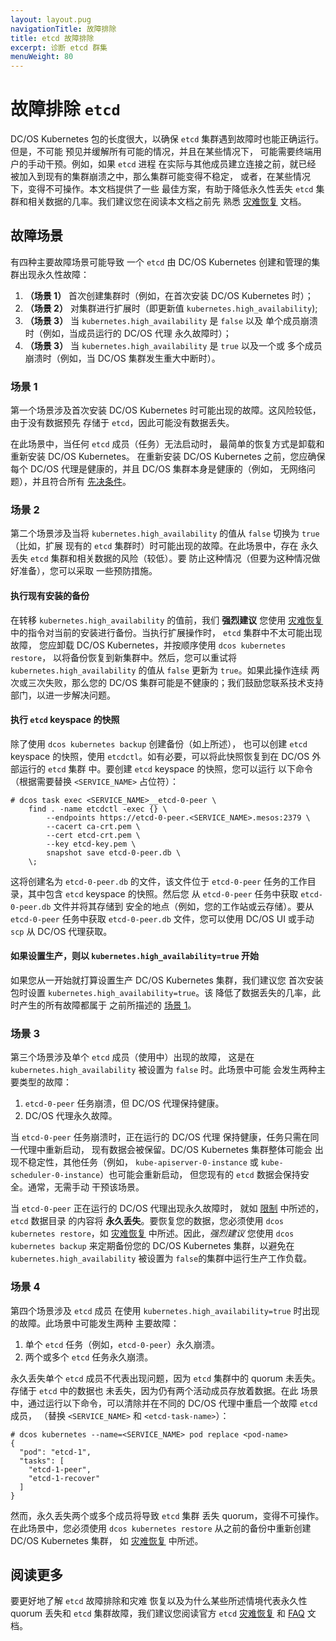 ```yaml
---
layout: layout.pug
navigationTitle: 故障排除 
title: etcd 故障排除 
excerpt: 诊断 etcd 群集
menuWeight: 80
---
```




# 故障排除 `etcd`

DC/OS Kubernetes 包的长度很大，以确保
 `etcd` 集群遇到故障时也能正确运行。但是，不可能
预见并缓解所有可能的情况，并且在某些情况下，
可能需要终端用户的手动干预。例如，如果 `etcd` 进程
在实际与其他成员建立连接之前，就已经
被加入到现有的集群崩溃之中，那么集群可能变得不稳定，
或者，在某些情况下，变得不可操作。本文档提供了一些
最佳方案，有助于降低永久性丢失 `etcd`
集群和相关数据的几率。我们建议您在阅读本文档之前先
熟悉 [灾难恢复](../disaster-recovery) 文档。

## 故障场景

有四种主要故障场景可能导致
一个 `etcd` 由 DC/OS Kubernetes 创建和管理的集群出现永久性故障：

1. **（场景 1）** 首次创建集群时（例如，在首次安装
 DC/OS Kubernetes 时）；
1. **（场景 2）** 对集群进行扩展时（即更新值
   `kubernetes.high_availability`);
1. **（场景 3）** 当 `kubernetes.high_availability` 是 `false` 以及
 单个成员崩溃时（例如，当成员运行的 DC/OS 代理
 永久故障时）；
1. **（场景 3）** 当 `kubernetes.high_availability` 是 `true` 以及一个或
 多个成员崩溃时（例如，当 DC/OS 集群发生重大中断时）。

### 场景 1

第一个场景涉及首次安装
 DC/OS Kubernetes 时可能出现的故障。这风险较低，由于没有数据预先
存储于 `etcd`，因此可能没有数据丢失。

在此场景中，当任何 `etcd` 成员（任务）无法启动时，
最简单的恢复方式是卸载和重新安装 DC/OS Kubernetes。
在重新安装 DC/OS Kubernetes 之前，您应确保每个 DC/OS
代理是健康的，并且 DC/OS 集群本身是健康的（例如，
无网络问题），并且符合所有 [先决条件](../install)。

### 场景 2

第二个场景涉及当将
`kubernetes.high_availability` 的值从 `false` 切换为 `true` （比如，扩展
现有的 `etcd` 集群时）时可能出现的故障。在此场景中，存在
永久丢失 `etcd` 集群和相关数据的风险（较低）。要
防止这种情况（但要为这种情况做好准备），您可以采取
一些预防措施。

#### 执行现有安装的备份

在转移 `kubernetes.high_availability` 的值前，我们 
**强烈建议** 您使用
[灾难恢复](../disaster-recovery) 中的指令对当前的安装进行备份。当执行扩展操作时，
`etcd` 集群中不太可能出现故障，
您应卸载 DC/OS Kubernetes，并按顺序使用 `dcos kubernetes restore`，
以将备份恢复到新集群中。然后，您可以重试将 `kubernetes.high_availability` 的值从 `false` 更新为 `true`。如果此操作连续
两次或三次失败，那么您的 DC/OS 集群可能是不健康的；我们鼓励您联系技术支持部门，以进一步解决问题。

#### 执行 `etcd` keyspace 的快照

除了使用 `dcos kubernetes backup` 创建备份（如上所述），
也可以创建 `etcd` keyspace 的快照，使用 
`etcdctl`。如有必要，可以将此快照恢复到在 DC/OS 外部运行的 `etcd` 集群
中。要创建 `etcd` keyspace 的快照，您可以运行
以下命令（根据需要替换 `<SERVICE_NAME>` 占位符）：

```
# dcos task exec <SERVICE_NAME>__etcd-0-peer \
    find . -name etcdctl -exec {} \
        --endpoints https://etcd-0-peer.<SERVICE_NAME>.mesos:2379 \
        --cacert ca-crt.pem \
        --cert etcd-crt.pem \
        --key etcd-key.pem \
        snapshot save etcd-0-peer.db \
    \;
```

这将创建名为 `etcd-0-peer.db` 的文件，该文件位于
`etcd-0-peer` 任务的工作目录，其中包含 `etcd` keyspace 的快照。然后您
从 `etcd-0-peer` 任务中获取 `etcd-0-peer.db` 文件并将其存储到
安全的地点（例如，您的工作站或云存储）。要从
`etcd-0-peer` 任务中获取 `etcd-0-peer.db` 文件，您可以使用
DC/OS UI 或手动 `scp` 从 DC/OS 代理获取。

#### 如果设置生产，则以 `kubernetes.high_availability=true` 开始

如果您从一开始就打算设置生产 DC/OS
Kubernetes 集群，我们建议您
首次安装包时设置 `kubernetes.high_availability=true`。该
降低了数据丢失的几率，此时产生的所有故障都属于
之前所描述的 [场景 1](#scenario-1)。

### 场景 3

第三个场景涉及单个 `etcd` 成员（使用中）出现的故障，
这是在 `kubernetes.high_availability` 被设置为 `false` 时。此场景中可能
会发生两种主要类型的故障：

1. `etcd-0-peer` 任务崩溃，但 DC/OS 代理保持健康。
1. DC/OS 代理永久故障。

当 `etcd-0-peer` 任务崩溃时，正在运行的 DC/OS 代理
保持健康，任务只需在同一代理中重新启动，
现有数据会被保留。DC/OS Kubernetes 集群整体可能会
出现不稳定性，其他任务（例如，
`kube-apiserver-0-instance` 或 `kube-scheduler-0-instance`）也可能会重新启动，
但您现有的 `etcd` 数据会保持安全。通常，无需手动
干预该场景。

当 `etcd-0-peer` 正在运行的 DC/OS 代理出现永久故障时，
就如 [限制](../limitations) 中所述的，`etcd` 数据目录
的内容将 **永久丢失**。要恢复您的数据，您必须使用 `dcos kubernetes restore`，如
[灾难恢复](../disaster-recovery) 中所述。因此，*强烈建议* 您使用
`dcos kubernetes backup` 来定期备份您的 DC/OS Kubernetes 集群，以避免在
 `kubernetes.high_availability` 被设置为 `false`的集群中运行生产工作负载。

### 场景 4

第四个场景涉及 `etcd` 成员
在使用 `kubernetes.high_availability=true` 时出现的故障。此场景中可能发生两种
主要故障：

1. 单个 `etcd` 任务（例如，`etcd-0-peer`）永久崩溃。
1. 两个或多个 `etcd` 任务永久崩溃。

永久丢失单个 `etcd` 成员不代表出现问题，因为
`etcd` 集群中的 quorum 未丢失。存储于 `etcd` 中的数据也
未丢失，因为仍有两个活动成员存放着数据。在此
场景中，通过运行以下命令，可以清除并在不同的 DC/OS 代理中重启一个故障 `etcd` 成员，
（替换 `<SERVICE_NAME>` 和
`<etcd-task-name>`）：

```
# dcos kubernetes --name=<SERVICE_NAME> pod replace <pod-name>
{
  "pod": "etcd-1",
  "tasks": [
    "etcd-1-peer",
    "etcd-1-recover"
  ]
}
```

然而，永久丢失两个或多个成员将导致 `etcd` 集群
丢失 quorum，变得不可操作。在此场景中，您必须使用
`dcos kubernetes restore` 从之前的备份中重新创建 DC/OS Kubernetes 集群，
如 [灾难恢复](../disaster-recovery) 中所述。


## 阅读更多

要更好地了解 `etcd` 故障排除和灾难
恢复以及为什么某些所述情境代表永久性
quorum 丢失和 `etcd` 集群故障，我们建议您阅读官方 `etcd`
[灾难恢复](https://coreos.com/etcd/docs/latest/op-guide/recovery.html)
和 [FAQ](https://coreos.com/etcd/docs/latest/faq.html) 文档。

